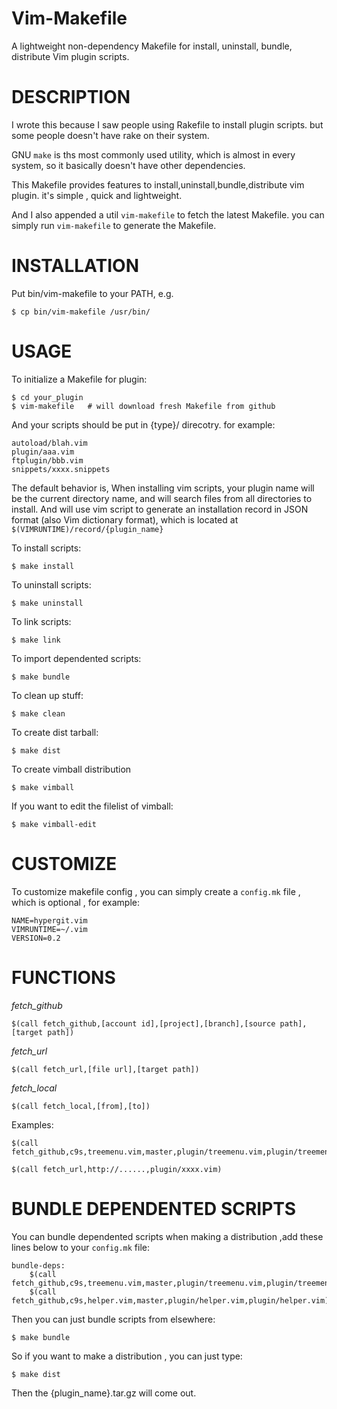 Vim-Makefile
============

A lightweight non-dependency Makefile for install, uninstall, bundle, distribute Vim plugin scripts.

DESCRIPTION
===========

I wrote this because I saw people using Rakefile to install plugin scripts. but some people doesn't have 
rake on their system.

GNU `make` is ths most commonly used utility, which is almost in every system,
so it basically doesn't have other dependencies.

This Makefile provides features to install,uninstall,bundle,distribute vim plugin. it's simple 
, quick and lightweight.

And I also appended a util `vim-makefile` to fetch the latest Makefile. you can
simply run `vim-makefile` to generate the Makefile.

INSTALLATION
============

Put bin/vim-makefile to your PATH, e.g.

	$ cp bin/vim-makefile /usr/bin/

USAGE
=====

To initialize a Makefile for plugin:

	$ cd your_plugin
	$ vim-makefile   # will download fresh Makefile from github

And your scripts should be put in
{type}/ direcotry. for example:
    
	autoload/blah.vim
    plugin/aaa.vim
	ftplugin/bbb.vim
	snippets/xxxx.snippets

The default behavior is, When installing vim scripts, your plugin name will be
the current directory name, and will search files from all directories to
install. And will use vim script to generate an installation record in JSON
format (also Vim dictionary format), which is located at
`$(VIMRUNTIME)/record/{plugin_name}`

To install scripts:

    $ make install

To uninstall scripts:

    $ make uninstall

To link scripts:

    $ make link

To import dependented scripts:

	$ make bundle

To clean up stuff:

	$ make clean

To create dist tarball:

	$ make dist

To create vimball distribution

    $ make vimball

If you want to edit the filelist of vimball:

    $ make vimball-edit



CUSTOMIZE
=========

To customize makefile config , you can simply create a `config.mk` file , which
is optional , for example:

	NAME=hypergit.vim
	VIMRUNTIME=~/.vim
    VERSION=0.2


FUNCTIONS
=========

*fetch_github*

	$(call fetch_github,[account id],[project],[branch],[source path],[target path])

*fetch_url*

	$(call fetch_url,[file url],[target path])

*fetch_local*

	$(call fetch_local,[from],[to])

Examples:

	$(call fetch_github,c9s,treemenu.vim,master,plugin/treemenu.vim,plugin/treemenu.vim)

	$(call fetch_url,http://......,plugin/xxxx.vim)


BUNDLE DEPENDENTED SCRIPTS
==========================

You can bundle dependented scripts when making a distribution ,add these
lines below to your `config.mk` file:

	bundle-deps:
		$(call fetch_github,c9s,treemenu.vim,master,plugin/treemenu.vim,plugin/treemenu.vim)
		$(call fetch_github,c9s,helper.vim,master,plugin/helper.vim,plugin/helper.vim)

Then you can just bundle scripts from elsewhere:

	$ make bundle

So if you want to make a distribution , you can just type:

	$ make dist

Then the {plugin_name}.tar.gz will come out.

